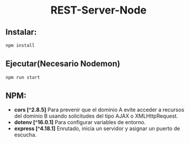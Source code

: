 <h1 align="center" > REST-Server-Node </h1>

## Instalar:

```sh
npm install
```

## Ejecutar(Necesario Nodemon)

```sh
npm run start
```

## NPM:

- **cors [^2.8.5]** Para prevenir que el dominio A evite acceder a recursos del dominio B usando solicitudes del tipo AJAX o XMLHttpRequest.
- **dotenv [^16.0.1]** Para configurar variables de entorno.
- **express [^4.18.1]** Enrutado, inicia un servidor y asignar un puerto de escucha.

